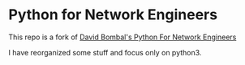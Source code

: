 # Python for Network Engineers

This repo is a fork of [David Bombal's Python For Network Engineers](https://github.com/davidbombal/pythonvideos)

I have reorganized some stuff and focus only on python3.
